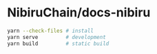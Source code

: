 # NibiruChain/docs-nibiru


```bash
yarn --check-files # install
yarn serve         # development
yarn build         # static build
```


